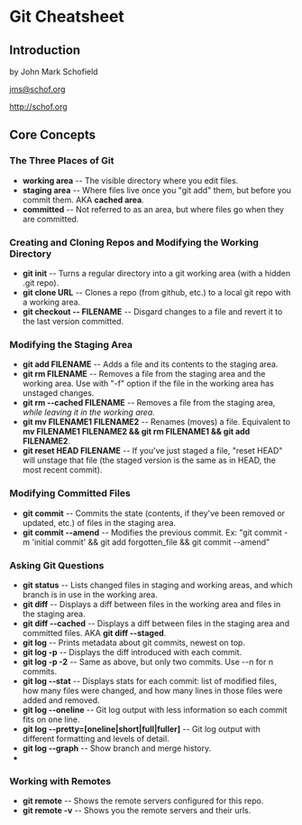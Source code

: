 # Git Cheatsheet


## Introduction

by John Mark Schofield

jms@schof.org

http://schof.org

## Core Concepts

### The Three Places of Git
* __working area__ -- The visible directory where you edit files.
* __staging area__ -- Where files live once you "git add" them, but before you commit them. AKA __cached area__.
* __committed__ -- Not referred to as an area, but where files go when they are committed.


### Creating and Cloning Repos and Modifying the Working Directory
* __git init__ -- Turns a regular directory into a git working area (with a hidden .git repo).
* __git clone URL__ -- Clones a repo (from github, etc.) to a local git repo with a working area.
* __git checkout -- FILENAME__ -- Disgard changes to a file and revert it to the last version committed.

### Modifying the Staging Area
* __git add FILENAME__ -- Adds a file and its contents to the staging area.
* __git rm FILENAME__ -- Removes a file from the staging area and the working area. Use with "-f" option if the file in the working area has unstaged changes.
* __git rm --cached FILENAME__ -- Removes a file from the staging area, *while leaving it in the working area.*
* __git mv FILENAME1 FILENAME2__ -- Renames (moves) a file. Equivalent to __mv FILENAME1 FILENAME2 && git rm FILENAME1 && git add FILENAME2__.
* __git reset HEAD FILENAME__ -- If you've just staged a file, "reset HEAD" will unstage that file (the staged version is the same as in HEAD, the most recent commit).

### Modifying Committed Files
* __git commit__ -- Commits the state (contents, if they've been removed or updated, etc.) of files in the staging area.
* __git commit --amend__ -- Modifies the previous commit. Ex: "git commit -m 'initial commit' && git add forgotten_file && git commit --amend"

### Asking Git Questions
* __git status__ -- Lists changed files in staging and working areas, and which branch is in use in the working area.
* __git diff__ -- Displays a diff between files in the working area and files in the staging area.
* __git diff --cached__ -- Displays a diff between files in the staging area and committed files. AKA __git diff --staged__.
* __git log__ -- Prints metadata about git commits, newest on top.
* __git log -p__ -- Displays the diff introduced with each commit.
* __git log -p -2__ -- Same as above, but only two commits. Use --n for n commits.
* __git log --stat__ -- Displays stats for each commit: list of modified files, how many files were changed, and how many lines in those files were added and removed.
* __git log --oneline__ -- Git log output with less information so each commit fits on one line.
* __git log --pretty=[oneline|short|full|fuller]__ -- Git log output with different formatting and levels of detail.
* __git log --graph__ -- Show branch and merge history.
* 

### Working with Remotes
* __git remote__ -- Shows the remote servers configured for this repo.
* __git remote -v__ -- Shows you the remote servers and their urls.
